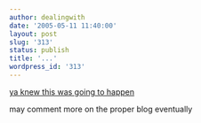 ```yaml
---
author: dealingwith
date: '2005-05-11 11:40:00'
layout: post
slug: '313'
status: publish
title: '...'
wordpress_id: '313'
---
```


[ya knew this was going to happen][1]

may comment more on the proper blog eventually

   [1]: http://www.themorningnews.org/archives/new_york_new_york/the_letters_of_gary_benchley_rock_star_the_last_waltz.php

